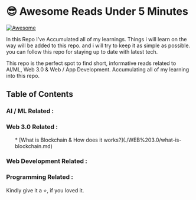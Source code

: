 <h1>😎 Awesome Reads Under 5 Minutes</h1>

[![Awesome](https://cdn.rawgit.com/sindresorhus/awesome/d7305f38d29fed78fa85652e3a63e154dd8e8829/media/badge.svg)](https://github.com/simplysabir/awesome-reads-under-5-minutes)

<p>In this Repo I've Accumulated all of my learnings. Things i will learn on the way will be added to this repo. and i will try to keep it as simple as possible. you can follow this repo for staying up to date with latest tech.</p>

<p>This repo is the perfect spot to find short, informative reads related to AI/ML, Web 3.0 & Web / App Development. Accumulating all of my learning into this repo.</p>

<h2> Table of Contents </h2>  

<h3> AI / ML Related :</h3>


<h3>Web 3.0 Related :</h3>

<ul>
* [What is Blockchain & How does it works?](./WEB%203.0/what-is-blockchain.md)  
</ul>

<h3> Web Development Related :</h3>


<h3>Programming Related :</h3>



<p>Kindly give it a ⭐, if you loved it.</p>